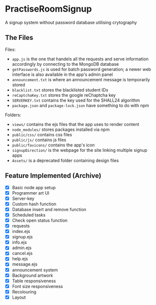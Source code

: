 # PractiseRoomSignup

A signup system without password database utilising crytography

## The Files

Files: 

- `app.js` is the one that handels all the requests and serve information accordingly by connecting to the MongoDB database
- `getPasswords.js` is used for batch password generation; a newer web interface is also available in the app's admin panel
- `announcement.txt` is where an announcement message is temporarily stored
- `blacklist.txt` stores the blacklisted student IDs
- `reCaptchaKey.txt` stores the google reChaptcha key
- `SERVERKEY.txt` contains the key used for the SHALL24 algorithm
- `package.json` and `package-lock.json` have something to do with npm

Folders:

- `views/` contains the ejs files that the app uses to render content
- `node_modules/` stores packages installed via npm
- `public/css/` contains css files
- `public/js/` contains js files
- `public/favicons/` contains the app's icon
- `signupDirection/` is the webpage for the site linking multiple signup apps
- `Assets/` is a deprecated folder containing design files

## Feature Implemented (Archive)

- [x] Basic node app setup
- [x] Programmer art UI
- [x] Server-key
- [x] Custom hash function
- [x] Database insert and remove function
- [x] Scheduled tasks
- [x] Check open status function
- [x] requests
- [x] index.ejs
- [x] signup.ejs
- [x] info.ejs
- [x] admin.ejs
- [x] cancel.ejs
- [x] help.ejs
- [x] message.ejs
- [x] announcement system
- [x] Background artwork
- [x] Table responsiveness
- [x] Font size responsiveness
- [x] Recolouring
- [x] Layout